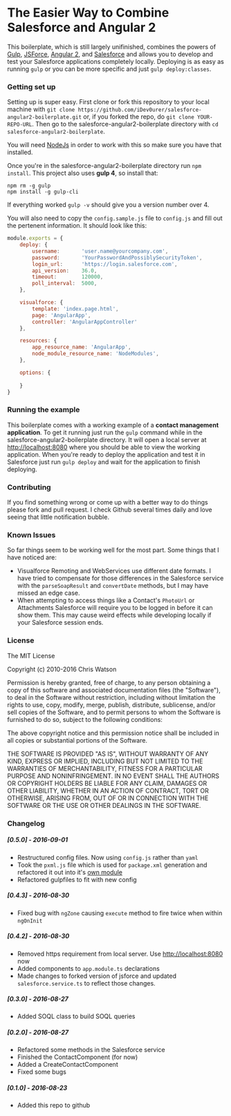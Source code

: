 # The Easier Way to Combine Salesforce and Angular 2

This boilerplate, which is still largely unifinished, combines the powers of [Gulp](http://gulpjs.com/), [JSForce](http://jsforce.github.io), [Angular 2](http://angular.io), and [Salesforce](https://salesforce.com) and allows you to develop and test your Salesforce applications completely locally. Deploying is as easy as running `gulp` or you can be more specific and just `gulp deploy:classes`.

### Getting set up

Setting up is super easy. First clone or fork this repository to your local machine with `git clone https://github.com/iDev0urer/salesforce-angular2-boilerplate.git` or, if you forked the repo, do `git clone YOUR-REPO-URL`. Then go to the salesforce-angular2-boilerplate directory with `cd salesforce-angular2-boilerplate`.

You will need [NodeJs](http://nodejs.org) in order to work with this so make sure you have that installed.

Once you're in the salesforce-angular2-boilerplate directory run `npm install`. This project also uses **gulp 4**, so install that:

```
npm rm -g gulp
npm install -g gulp-cli
```

If everything worked `gulp -v` should give you a version number over 4.

You will also need to copy the `config.sample.js` file to `config.js` and fill out the pertenent information. It should look like this:

```javascript
module.exports = {
    deploy: {
        username:       'user.name@yourcompany.com',
        password:       'YourPasswordAndPossiblySecurityToken',
        login_url:      'https://login.salesforce.com',
        api_version:    36.0,
        timeout:        120000,
        poll_interval:  5000,
    },

    visualforce: {
        template: 'index.page.html',
        page: 'AngularApp',
        controller: 'AngularAppController'
    },

    resources: {
        app_resource_name: 'AngularApp',
        node_module_resource_name: 'NodeModules',
    },

    options: {
        
    }
}
```

### Running the example

This boilerplate comes with a working example of a **contact management application**. To get it running just run the `gulp` command while in the salesforce-angular2-boilerplate directory. It will open a local server at [http://localhost:8080](http://localhost:8080) where you should be able to view the working application. When you're ready to deploy the application and test it in Salesforce just run `gulp deploy` and wait for the application to finish deploying.

### Contributing

If you find something wrong or come up with a better way to do things please fork and pull request. I check Github several times daily and love seeing that little notification bubble.

### Known Issues

So far things seem to be working well for the most part. Some things that I have noticed are:

+ Visualforce Remoting and WebServices use different date formats. I have tried to compensate for those differences in the Salesforce service with the `parseSoapResult` and `convertDate` methods, but I may have missed an edge case.
+ When attempting to access things like a Contact's `PhotoUrl` or Attachments Salesforce will require you to be logged in before it can show them. This may cause weird effects while developing locally if your Salesforce session ends.

### License

The MIT License

Copyright (c) 2010-2016 Chris Watson

Permission is hereby granted, free of charge, to any person obtaining a copy
of this software and associated documentation files (the "Software"), to deal
in the Software without restriction, including without limitation the rights
to use, copy, modify, merge, publish, distribute, sublicense, and/or sell
copies of the Software, and to permit persons to whom the Software is
furnished to do so, subject to the following conditions:

The above copyright notice and this permission notice shall be included in
all copies or substantial portions of the Software.

THE SOFTWARE IS PROVIDED "AS IS", WITHOUT WARRANTY OF ANY KIND, EXPRESS OR
IMPLIED, INCLUDING BUT NOT LIMITED TO THE WARRANTIES OF MERCHANTABILITY,
FITNESS FOR A PARTICULAR PURPOSE AND NONINFRINGEMENT. IN NO EVENT SHALL THE
AUTHORS OR COPYRIGHT HOLDERS BE LIABLE FOR ANY CLAIM, DAMAGES OR OTHER
LIABILITY, WHETHER IN AN ACTION OF CONTRACT, TORT OR OTHERWISE, ARISING FROM,
OUT OF OR IN CONNECTION WITH THE SOFTWARE OR THE USE OR OTHER DEALINGS IN
THE SOFTWARE.

### Changelog

##### [0.5.0] - 2016-09-01
- Restructured config files. Now using `config.js` rather than `yaml`
- Took the `pxml.js` file which is used for `package.xml` generation and refactored it out into it's [own module](http://npmjs.org/package/pxml)
- Refactored gulpfiles to fit with new config

##### [0.4.3] - 2016-08-30
- Fixed bug with `ngZone` causing `execute` method to fire twice when within `ngOnInit`

##### [0.4.2] - 2016-08-30
- Removed https requirement from local server. Use [http://localhost:8080](http://localhost:8080) now
- Added components to `app.module.ts` declarations
- Made changes to forked version of jsforce and updated `salesforce.service.ts` to reflect those changes.

##### [0.3.0] - 2016-08-27
- Added SOQL class to build SOQL queries

##### [0.2.0] - 2016-08-27
- Refactored some methods in the Salesforce service
- Finished the ContactComponent (for now)
- Added a CreateContactComponent
- Fixed some bugs

##### [0.1.0] - 2016-08-23
- Added this repo to github
